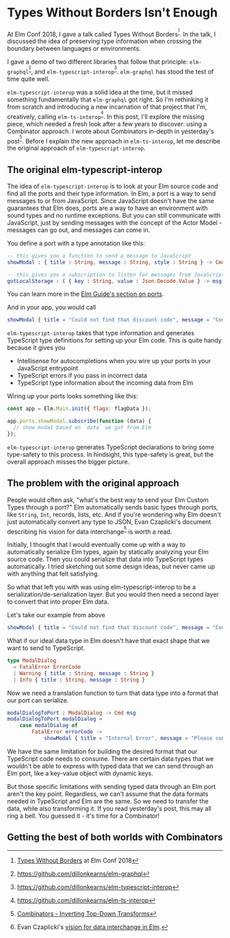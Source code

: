 # Types Without Borders Isn't Enough

At Elm Conf 2018, I gave a talk called Types Without Borders<sup>[^types-without-borders]</sup>. In the talk, I discussed the idea of preserving type information when crossing the boundary between languages or environments.

I gave a demo of two different libraries that follow that principle: `elm-graphql`<sup>[^elm-graphql]</sup>, and `elm-typescript-interop`<sup>[^elm-typescript-interop]</sup>. `elm-graphql` has stood the test of time quite well.

`elm-typescript-interop` was a solid idea at the time, but it missed something fundamentally that `elm-graphql` got right. So I'm rethinking it from scratch and introducing a new incarnation of that project that I'm, creatively, calling `elm-ts-interop`<sup>[^elm-ts-interop]</sup>. In this post, I'll explore the missing piece, which needed a fresh look after a few years to discover: using a Combinator approach. I wrote about Combinators in-depth in yesterday's post<sup>[^combinators-post]</sup>. Before I explain the new approach in `elm-ts-interop`, let me describe the original approach of `elm-typescript-interop`.

## The original elm-typescript-interop

The idea of `elm-typescript-interop` is to look at your Elm source code and find all the ports and their type information. In Elm, a port is a way to send messages to or from JavaScript. Since JavaScript doesn't have the same guarantees that Elm does, ports are a way to have an environment with sound types and no runtime exceptions. But you can still communicate with JavaScript, just by sending messages with the concept of the Actor Model - messages can go out, and messages can come in.

You define a port with a type annotation like this:

```elm
-- this gives you a function to send a message to JavaScript
showModal : { title : String, message : String, style : String } -> Cmd msg

-- this gives you a subscription to listen for messages from JavaScript
gotLocalStorage : ( { key : String, value : Json.Decode.Value } -> msg ) -> Sub msg
```

You can learn more in the [Elm Guide's section on ports](https://guide.elm-lang.org/interop/ports.html).

And in your app, you would call

```elm
showModal { title = "Could not find that discount code", message = "Could not found discount code " ++ discountCode ++ ". Please try again.", style = "Warning" }
```

`elm-typescript-interop` takes that type information and generates TypeScript type definitions for setting up your Elm code. This is quite handy because it gives you

- Intellisense for autocompletions when you wire up your ports in your JavaScript entrypoint
- TypeScript errors if you pass in incorrect data
- TypeScript type information about the incoming data from Elm

Wiring up your ports looks something like this:

```js
const app = Elm.Main.init({ flags: flagData });

app.ports.showModal.subscribe(function (data) {
  // show modal based on `data` we got from Elm
});
```

`elm-typescript-interop` generates TypeScript declarations to bring some type-safety to this process. In hindsight, this type-safety is great, but the overall approach misses the bigger picture.

## The problem with the original approach

People would often ask, "what's the best way to send your Elm Custom Types through a port?" Elm automatically sends basic types through ports, like `String`, `Int`, records, lists, etc. And if you're wondering why Elm doesn't just automatically convert any type to JSON, Evan Czaplicki's document describing his vision for data interchange<sup>[^data-interchange]</sup> is worth a read.

Initially, I thought that I would eventually come up with a way to automatically serialize Elm types, again by statically analyzing your Elm source code. Then you could serialize that data into TypeScript types automatically. I tried sketching out some design ideas, but never came up with anything that felt satisfying.

So what that left you with was using elm-typescript-interop to be a serialization/de-serialization layer. But you would then need a second layer to convert that into proper Elm data.

Let's take our example from above

```elm
showModal { title = "Could not find that discount code", message = "Could not found discount code " ++ discountCode ++ ". Please try again.", style = "Warning" }
```

What if our ideal data type in Elm doesn't have that exact shape that we want to send to TypeScript.

```elm
type ModalDialog
  = FatalError ErrorCode
  | Warning { title : String, message : String }
  | Info { title : String, message : String }
```

Now we need a translation function to turn that data type into a format that our port can serialize.

```elm
modalDialogToPort : ModalDialog -> Cmd msg
modalDialogToPort modalDialog =
    case modalDialog of
        FatalError errorCode ->
            showModal { title = "Internal Error", message = "Please contact support with code " ++ errorCodeToString errorCode, style = "Error" }
```

We have the same limitation for building the desired format that our TypeScript code needs to consume. There are certain data types that we wouldn't be able to express with typed data that we can send through an Elm port, like a key-value object with dynamic keys.

But those specific limitations with sending typed data through an Elm port aren't the key point. Regardless, we can't assume that the data formats needed in TypeScript and Elm are the same. So we need to transfer the data, while also transforming it. If you read yesterday's post, this may all ring a bell. You guessed it - it's time for a Combinator!

## Getting the best of both worlds with Combinators

[^data-interchange]: Evan Czaplicki's [vision for data interchange in Elm](https://gist.github.com/evancz/1c5f2cf34939336ecb79b97bb89d9da6).
[^types-without-borders]: [Types Without Borders](https://www.youtube.com/watch?v=memIRXFSNkU) at Elm Conf 2018
[^elm-graphql]: https://github.com/dillonkearns/elm-graphql
[^elm-typescript-interop]: https://github.com/dillonkearns/elm-typescript-interop
[^elm-ts-interop]: https://github.com/dillonkearns/elm-ts-interop
[^combinators-post]: [Combinators - Inverting Top-Down Transforms](https://functional.christmas/2020/10)
